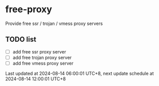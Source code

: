 
# free-proxy
Provide free ssr / trojan / vmess proxy servers


## TODO list
- [ ] add free ssr proxy server
- [ ] add free trojan proxy server
- [ ] add free vmess proxy server

Last updated at 2024-08-14 06:00:01 UTC+8, next update schedule at 2024-08-14 12:00:01 UTC+8

